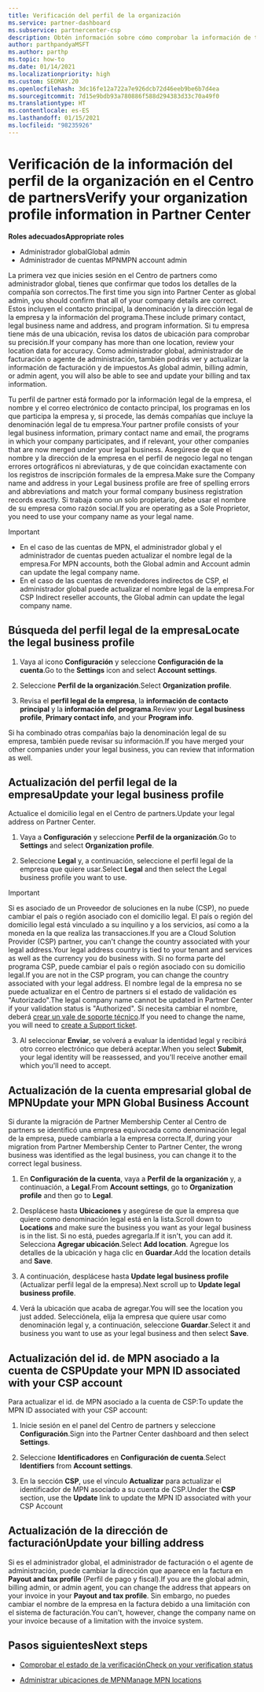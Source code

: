 ```yaml
---
title: Verificación del perfil de la organización
ms.service: partner-dashboard
ms.subservice: partnercenter-csp
description: Obtén información sobre cómo comprobar la información de tu empresa, como el contacto principal, la dirección y la información del programa. También puedes actualizar el domicilio legal y la dirección de facturación.
author: parthpandyaMSFT
ms.author: parthp
ms.topic: how-to
ms.date: 01/14/2021
ms.localizationpriority: high
ms.custom: SEOMAY.20
ms.openlocfilehash: 3dc16fe12a722a7e926dcb72d46eeb9be6b7d4ea
ms.sourcegitcommit: 7d15e9bdb93a780886f588d294383d33c70a49f0
ms.translationtype: HT
ms.contentlocale: es-ES
ms.lasthandoff: 01/15/2021
ms.locfileid: "98235926"
---
```

# <a name="verify-your-organization-profile-information-in-partner-center"></a><span data-ttu-id="b14a2-104">Verificación de la información del perfil de la organización en el Centro de partners</span><span class="sxs-lookup"><span data-stu-id="b14a2-104">Verify your organization profile information in Partner Center</span></span>

<span data-ttu-id="b14a2-105">**Roles adecuados**</span><span class="sxs-lookup"><span data-stu-id="b14a2-105">**Appropriate roles**</span></span>

- <span data-ttu-id="b14a2-106">Administrador global</span><span class="sxs-lookup"><span data-stu-id="b14a2-106">Global admin</span></span>
- <span data-ttu-id="b14a2-107">Administrador de cuentas MPN</span><span class="sxs-lookup"><span data-stu-id="b14a2-107">MPN account admin</span></span>

<span data-ttu-id="b14a2-108">La primera vez que inicies sesión en el Centro de partners como administrador global, tienes que confirmar que todos los detalles de la compañía son correctos.</span><span class="sxs-lookup"><span data-stu-id="b14a2-108">The first time you sign into Partner Center as global admin, you should confirm that all of your company details are correct.</span></span> <span data-ttu-id="b14a2-109">Estos incluyen el contacto principal, la denominación y la dirección legal de la empresa y la información del programa.</span><span class="sxs-lookup"><span data-stu-id="b14a2-109">These include primary contact, legal business name and address, and program information.</span></span> <span data-ttu-id="b14a2-110">Si tu empresa tiene más de una ubicación, revisa los datos de ubicación para comprobar su precisión.</span><span class="sxs-lookup"><span data-stu-id="b14a2-110">If your company has more than one location, review your location data for accuracy.</span></span> <span data-ttu-id="b14a2-111">Como administrador global, administrador de facturación o agente de administración, también podrás ver y actualizar la información de facturación y de impuestos.</span><span class="sxs-lookup"><span data-stu-id="b14a2-111">As global admin, billing admin, or admin agent, you will also be able to see and update your billing and tax information.</span></span>

<span data-ttu-id="b14a2-112">Tu perfil de partner está formado por la información legal de la empresa, el nombre y el correo electrónico de contacto principal, los programas en los que participa la empresa y, si procede, las demás compañías que incluye la denominación legal de tu empresa.</span><span class="sxs-lookup"><span data-stu-id="b14a2-112">Your partner profile consists of your legal business information, primary contact name and email, the programs in which your company participates, and if relevant, your other companies that are now merged under your legal business.</span></span> <span data-ttu-id="b14a2-113">Asegúrese de que el nombre y la dirección de la empresa en el perfil de negocio legal no tengan errores ortográficos ni abreviaturas, y de que coincidan exactamente con los registros de inscripción formales de la empresa.</span><span class="sxs-lookup"><span data-stu-id="b14a2-113">Make sure the Company name and address in your Legal business profile are free of spelling errors and abbreviations and match your formal company business registration records exactly.</span></span> <span data-ttu-id="b14a2-114">Si trabaja como un solo propietario, debe usar el nombre de su empresa como razón social.</span><span class="sxs-lookup"><span data-stu-id="b14a2-114">If you are operating as a Sole Proprietor, you need to use your company name as your legal name.</span></span>

>[!Important]
>- <span data-ttu-id="b14a2-115">En el caso de las cuentas de MPN, el administrador global y el administrador de cuentas pueden actualizar el nombre legal de la empresa.</span><span class="sxs-lookup"><span data-stu-id="b14a2-115">For MPN accounts, both the Global admin and Account admin can update the legal company name.</span></span>
>- <span data-ttu-id="b14a2-116">En el caso de las cuentas de revendedores indirectos de CSP, el administrador global puede actualizar el nombre legal de la empresa.</span><span class="sxs-lookup"><span data-stu-id="b14a2-116">For CSP Indirect reseller accounts, the Global admin can update the legal company name.</span></span> 

## <a name="locate-the-legal-business-profile"></a><span data-ttu-id="b14a2-117">Búsqueda del perfil legal de la empresa</span><span class="sxs-lookup"><span data-stu-id="b14a2-117">Locate the legal business profile</span></span>

1. <span data-ttu-id="b14a2-118">Vaya al icono **Configuración** y seleccione **Configuración de la cuenta**.</span><span class="sxs-lookup"><span data-stu-id="b14a2-118">Go to the **Settings** icon and select **Account settings**.</span></span>
 
1. <span data-ttu-id="b14a2-119">Seleccione **Perfil de la organización**.</span><span class="sxs-lookup"><span data-stu-id="b14a2-119">Select **Organization profile**.</span></span> 

2. <span data-ttu-id="b14a2-120">Revisa el **perfil legal de la empresa**, la **información de contacto principal** y la **información del programa**.</span><span class="sxs-lookup"><span data-stu-id="b14a2-120">Review your **Legal business profile**, **Primary contact info**, and your **Program info**.</span></span>

<span data-ttu-id="b14a2-121">Si ha combinado otras compañías bajo la denominación legal de su empresa, también puede revisar su información.</span><span class="sxs-lookup"><span data-stu-id="b14a2-121">If you have merged your other companies under your legal business, you can review that information as well.</span></span> 

## <a name="update-your-legal-business-profile"></a><span data-ttu-id="b14a2-122">Actualización del perfil legal de la empresa</span><span class="sxs-lookup"><span data-stu-id="b14a2-122">Update your legal business profile</span></span>

<span data-ttu-id="b14a2-123">Actualice el domicilio legal en el Centro de partners.</span><span class="sxs-lookup"><span data-stu-id="b14a2-123">Update your legal address on Partner Center.</span></span>

1. <span data-ttu-id="b14a2-124">Vaya a **Configuración** y seleccione **Perfil de la organización**.</span><span class="sxs-lookup"><span data-stu-id="b14a2-124">Go to **Settings** and select **Organization profile**.</span></span>


2. <span data-ttu-id="b14a2-125">Seleccione **Legal** y, a continuación, seleccione el perfil legal de la empresa que quiere usar.</span><span class="sxs-lookup"><span data-stu-id="b14a2-125">Select **Legal**  and then select the Legal business profile you want to use.</span></span>

>[!Important]
><span data-ttu-id="b14a2-126">Si es asociado de un Proveedor de soluciones en la nube (CSP), no puede cambiar el país o región asociado con el domicilio legal. El país o región del domicilio legal está vinculado a su inquilino y a los servicios, así como a la moneda en la que realiza las transacciones.</span><span class="sxs-lookup"><span data-stu-id="b14a2-126">If you are a Cloud Solution Provider (CSP) partner, you can't change the country associated with your legal address.Your legal address country is tied to your tenant and services as well as the currency you do business with.</span></span> <span data-ttu-id="b14a2-127">Si no forma parte del programa CSP, puede cambiar el país o región asociado con su domicilio legal.</span><span class="sxs-lookup"><span data-stu-id="b14a2-127">If you are not in the CSP program, you can change the country associated with your legal address.</span></span> <span data-ttu-id="b14a2-128">El nombre legal de la empresa no se puede actualizar en el Centro de partners si el estado de validación es "Autorizado".</span><span class="sxs-lookup"><span data-stu-id="b14a2-128">The legal company name cannot be updated in Partner Center if your validation status is "Authorized".</span></span> <span data-ttu-id="b14a2-129">Si necesita cambiar el nombre, deberá [crear un vale de soporte técnico](https://partner.microsoft.com/dashboard/support/servicerequests/create?stage=2&topicid=eb74583c-61b3-2124-bffc-00920e0ae772).</span><span class="sxs-lookup"><span data-stu-id="b14a2-129">If you need to change the name, you will need to [create a Support ticket](https://partner.microsoft.com/dashboard/support/servicerequests/create?stage=2&topicid=eb74583c-61b3-2124-bffc-00920e0ae772).</span></span>

3. <span data-ttu-id="b14a2-130">Al seleccionar **Enviar**, se volverá a evaluar la identidad legal y recibirá otro correo electrónico que deberá aceptar.</span><span class="sxs-lookup"><span data-stu-id="b14a2-130">When you select **Submit**, your legal identity will be reassessed, and you'll receive another email which you'll need to accept.</span></span>

## <a name="update-your-mpn-global-business-account"></a><span data-ttu-id="b14a2-131">Actualización de la cuenta empresarial global de MPN</span><span class="sxs-lookup"><span data-stu-id="b14a2-131">Update your MPN Global Business Account</span></span>

<span data-ttu-id="b14a2-132">Si durante la migración de Partner Membership Center al Centro de partners se identificó una empresa equivocada como denominación legal de la empresa, puede cambiarla a la empresa correcta.</span><span class="sxs-lookup"><span data-stu-id="b14a2-132">If, during your migration from Partner Membership Center to Partner Center, the wrong business was identified as the legal business, you can change it to the correct legal business.</span></span>

1. <span data-ttu-id="b14a2-133">En **Configuración de la cuenta**, vaya a **Perfil de la organización** y, a continuación, a **Legal**.</span><span class="sxs-lookup"><span data-stu-id="b14a2-133">From **Account settings**, go to **Organization profile** and then go to **Legal**.</span></span>

1.  <span data-ttu-id="b14a2-134">Desplácese hasta **Ubicaciones** y asegúrese de que la empresa que quiere como denominación legal está en la lista.</span><span class="sxs-lookup"><span data-stu-id="b14a2-134">Scroll down to **Locations** and make sure the business you want as your legal business is in the list.</span></span> <span data-ttu-id="b14a2-135">Si no está, puedes agregarla.</span><span class="sxs-lookup"><span data-stu-id="b14a2-135">If it isn't, you can add it.</span></span> <span data-ttu-id="b14a2-136">Selecciona **Agregar ubicación**.</span><span class="sxs-lookup"><span data-stu-id="b14a2-136">Select **Add location**.</span></span> <span data-ttu-id="b14a2-137">Agregue los detalles de la ubicación y haga clic en **Guardar**.</span><span class="sxs-lookup"><span data-stu-id="b14a2-137">Add the location details and **Save**.</span></span>

2. <span data-ttu-id="b14a2-138">A continuación, desplácese hasta **Update legal business profile** (Actualizar perfil legal de la empresa).</span><span class="sxs-lookup"><span data-stu-id="b14a2-138">Next scroll up to **Update legal business profile**.</span></span>

3. <span data-ttu-id="b14a2-139">Verá la ubicación que acaba de agregar.</span><span class="sxs-lookup"><span data-stu-id="b14a2-139">You will see the location you just added.</span></span> <span data-ttu-id="b14a2-140">Selecciónela, elija la empresa que quiere usar como denominación legal y, a continuación, seleccione **Guardar**.</span><span class="sxs-lookup"><span data-stu-id="b14a2-140">Select it and business you want to use as your legal business and then select **Save**.</span></span>

## <a name="update-your-mpn-id-associated-with-your-csp-account"></a><span data-ttu-id="b14a2-141">Actualización del id. de MPN asociado a la cuenta de CSP</span><span class="sxs-lookup"><span data-stu-id="b14a2-141">Update your MPN ID associated with your CSP account</span></span>

<span data-ttu-id="b14a2-142">Para actualizar el id. de MPN asociado a la cuenta de CSP:</span><span class="sxs-lookup"><span data-stu-id="b14a2-142">To update the MPN ID associated with your CSP account:</span></span>

1. <span data-ttu-id="b14a2-143">Inicie sesión en el panel del Centro de partners y seleccione **Configuración**.</span><span class="sxs-lookup"><span data-stu-id="b14a2-143">Sign into the Partner Center dashboard and then select **Settings**.</span></span>
 
1. <span data-ttu-id="b14a2-144">Seleccione **Identificadores** en **Configuración de cuenta**.</span><span class="sxs-lookup"><span data-stu-id="b14a2-144">Select **Identifiers** from **Account settings**.</span></span>

1. <span data-ttu-id="b14a2-145">En la sección **CSP**, use el vínculo **Actualizar** para actualizar el identificador de MPN asociado a su cuenta de CSP.</span><span class="sxs-lookup"><span data-stu-id="b14a2-145">Under the **CSP** section, use the **Update** link to update the MPN ID associated with your CSP Account</span></span> 


## <a name="update-your-billing-address"></a><span data-ttu-id="b14a2-146">Actualización de la dirección de facturación</span><span class="sxs-lookup"><span data-stu-id="b14a2-146">Update your billing address</span></span>

<span data-ttu-id="b14a2-147">Si es el administrador global, el administrador de facturación o el agente de administración, puede cambiar la dirección que aparece en la factura en **Payout and tax profile** (Perfil de pago y fiscal).</span><span class="sxs-lookup"><span data-stu-id="b14a2-147">If you are the global admin, billing admin, or admin agent, you can change the address that appears on your invoice in your **Payout and tax profile**.</span></span> <span data-ttu-id="b14a2-148">Sin embargo, no puedes cambiar el nombre de la empresa en la factura debido a una limitación con el sistema de facturación.</span><span class="sxs-lookup"><span data-stu-id="b14a2-148">You can't, however, change the company name on your invoice because of a limitation with the invoice system.</span></span>

## <a name="next-steps"></a><span data-ttu-id="b14a2-149">Pasos siguientes</span><span class="sxs-lookup"><span data-stu-id="b14a2-149">Next steps</span></span>

- [<span data-ttu-id="b14a2-150">Comprobar el estado de la verificación</span><span class="sxs-lookup"><span data-stu-id="b14a2-150">Check on your verification status</span></span>](verification-responses.md)
 
- [<span data-ttu-id="b14a2-151">Administrar ubicaciones de MPN</span><span class="sxs-lookup"><span data-stu-id="b14a2-151">Manage MPN locations</span></span>](manage-locations.md)

